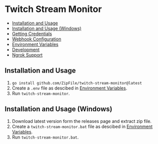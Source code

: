 # Twitch Stream Monitor

* [Installation and Usage](#installation-and-usage)
* [Installation and Usage (Windows)](#installation-and-usage-windows)
* [Getting Credentials](docs/credentials.md)
* [Webhook Configuration](docs/webhook.md)
* [Environment Variables](docs/environment-variables.md)
* [Development](docs/development.md)
* [Ngrok Support](docs/ngrok.md)

## Installation and Usage

1. `go install github.com/ZipFile/twitch-stream-monitor@latest`
2. Create a `.env` file as descibed in [Environment Variables](docs/environment-variables.md#.env).
3. Run `twitch-stream-monitor`.

## Installation and Usage (Windows)

1. Download latest version form the releases page and extract zip file.
2. Create a `twitch-stream-monitor.bat` file as descibed in [Environment Variables](docs/environment-variables.md#windows).
3. Run `twitch-stream-monitor.bat`.
